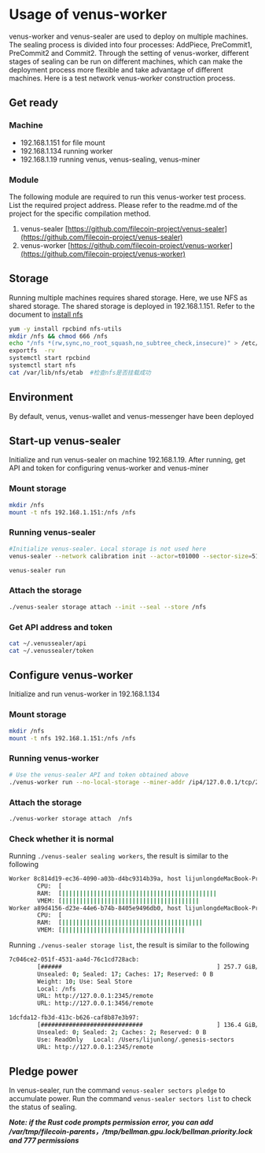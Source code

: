 # Usage of venus-worker

venus-worker and venus-sealer are used to deploy on multiple machines. The sealing process is divided into four processes: AddPiece, PreCommit1, PreCommit2 and Commit2. Through the setting of venus-worker, different stages of sealing can be run on different machines, which can make the deployment process more flexible and take advantage of different machines. Here is a test network venus-worker construction process.

## Get ready

### Machine
- 192.168.1.151 for file mount
- 192.168.1.134 running worker
- 192.168.1.19  running venus, venus-sealing, venus-miner

### Module
The following module are required to run this venus-worker test process. List the required project address. Please refer to the readme.md of the project for the specific compilation method.

1. venus-sealer [https://github.com/filecoin-project/venus-sealer](https://github.com/filecoin-project/venus-sealer)
2. venus-worker [https://github.com/filecoin-project/venus-worker](https://github.com/filecoin-project/venus-worker)

## Storage

Running multiple machines requires shared storage. Here, we use NFS as shared storage. The shared storage is deployed in 192.168.1.151. Refer to the document to [install nfs](https://docs.platform9.com/v5.0/openstack/tutorials-setup-nfs-server)

```sh
yum -y install rpcbind nfs-utils
mkdir /nfs && chmod 666 /nfs
echo "/nfs *(rw,sync,no_root_squash,no_subtree_check,insecure)" > /etc/exports
exportfs  -rv
systemctl start rpcbind
systemctl start nfs
cat /var/lib/nfs/etab  #检查nfs是否挂载成功
```


## Environment
By default, venus, venus-wallet and venus-messenger have been deployed

## Start-up venus-sealer

Initialize and run venus-sealer on machine 192.168.1.19. After running, get API and token for configuring venus-worker and venus-miner

### Mount storage

```sh
mkdir /nfs
mount -t nfs 192.168.1.151:/nfs /nfs
```

### Running venus-sealer
```sh
#Initialize venus-sealer. Local storage is not used here
venus-sealer --network calibration init --actor=t01000 --sector-size=512M --no-local-storage --node-url {venus-api} --node-token {venus-token} --messager-url http://{venus-message api}/rpc/v0

venus-sealer run
```

### Attach the storage
```sh
./venus-sealer storage attach --init --seal --store /nfs
```

### Get API address and token

```sh
cat ~/.venussealer/api
cat ~/.venussealer/token
```

## Configure venus-worker

Initialize and run venus-worker in 192.168.1.134

### Mount storage

```sh
mkdir /nfs
mount -t nfs 192.168.1.151:/nfs /nfs
```

### Running venus-worker

```sh
# Use the venus-sealer API and token obtained above
./venus-worker run --no-local-storage --miner-addr /ip4/127.0.0.1/tcp/2345/http --miner-token eyJhbGciOiJIUzI1NiIsInR5cCI6IkpXVCJ9.eyJBbGxvdyI6WyJyZWFkIiwid3JpdGUiLCJzaWduIiwiYWRtaW4iXX0.gcqF6Pkm4bwGXzEx83NR7h8WPliEihJ3GyUKvhKryAQ
```

### Attach the storage
```sh
./venus-worker storage attach  /nfs
```

### Check whether it is normal

Running ```./venus-sealer sealing workers```, the result is similar to the following

```sh
Worker 8c814d19-ec36-4090-a03b-d4bc9314b39a, host lijunlongdeMacBook-Pro.local
        CPU:  [                                                                ] 0/12 core(s) in use
        RAM:  [||||||||||||||||||||||||||||||||||||||||||||                    ] 69% 11.13 GiB/16 GiB
        VMEM: [|||||||||||||||||||||||||||||||||||||||                         ] 61% 11.13 GiB/18 GiB
Worker a89d4156-d23e-44e6-b74b-8405e9496db0, host lijunlongdeMacBook-Pro.local
        CPU:  [                                                                ] 0/12 core(s) in use
        RAM:  [||||||||||||||||||||||||||||||||||||||||                        ] 63% 10.12 GiB/16 GiB
        VMEM: [|||||||||||||||||||||||||||||||||||                             ] 56% 10.12 GiB/18 GiB

```

Running `./venus-sealer storage list`, the result is similar to the following

```sh
7c046ce2-051f-4531-aa4d-76c1cd728acb:
        [######                                            ] 257.7 GiB/1.998 TiB 12%
        Unsealed: 0; Sealed: 17; Caches: 17; Reserved: 0 B
        Weight: 10; Use: Seal Store
        Local: /nfs
        URL: http://127.0.0.1:2345/remote
        URL: http://127.0.0.1:3456/remote

1dcfda12-fb3d-413c-b626-caf8b87e3b97:
        [#############################                     ] 136.4 GiB/233.5 GiB 58%
        Unsealed: 0; Sealed: 2; Caches: 2; Reserved: 0 B
        Use: ReadOnly   Local: /Users/lijunlong/.genesis-sectors
        URL: http://127.0.0.1:2345/remote

```

## Pledge power

In venus-sealer, run the command ```venus-sealer sectors pledge``` to accumulate power. Run the command ```venus-sealer sectors list``` to check the status of sealing.

***Note: if the Rust code prompts permission error, you can add /var/tmp/filecoin-parents，/tmp/bellman.gpu.lock/bellman.priority.lock and 777 permissions***
